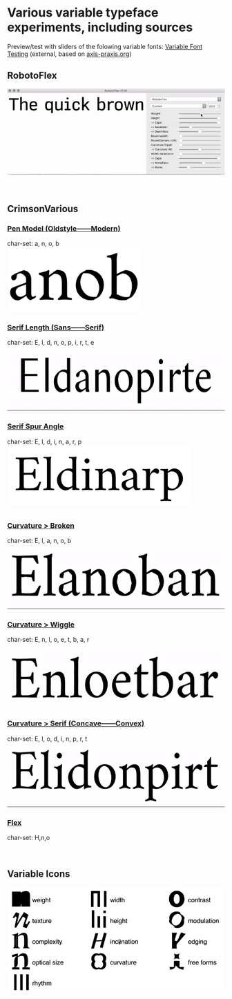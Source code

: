# Various variable typeface experiments, including sources
Preview/test with sliders of the folowing variable fonts: [Variable Font Testing](http:vongebhardi.de/clients/google/variable-font-testing/) (external, based on [axis-praxis.org](http://axis-praxis.org))

## RobotoFlex
![robotoflex preview](RobotoFlex/README_media/Preview.gif)
<br/>
<br/>
<br/>
## CrimsonVarious

### [Pen Model (Oldstyle——Modern)](PenModel/)
char-set: a, n, o, b <br/>
<img src="CrimsonVarious/PenModel/Crimson_PenModel-VF.gif" height="150">

### [Serif Length (Sans——Serif)](SerifLength/)
char-set: E, l, d, n, o, p, i, r, t, e <br/>
<img src="CrimsonVarious/SerifLength/Crimson_SerifLength-VF.gif" height="150">

### [Serif Spur Angle](SerifSpurAngle/)
char-set: E, l, d, i, n, a, r, p <br/>
<img src="CrimsonVarious/SerifSpurAngle/Crimson_SerifSpurAngle-VF.gif" height="150">

### [Curvature > Broken](CurvatureBroken/)
char-set: E, l, a, n, o, b <br/>
<img src="CrimsonVarious/CurvatureBroken/Crimson_CurvatureBroken-VF.gif" height="150">

### [Curvature > Wiggle](CurvatureWiggle/)
char-set: E, n, l, o, e, t, b, a, r <br/>
<img src="CrimsonVarious/CurvatureWiggle/Crimson_CurvatureWiggle-VF.gif" height="150">

### [Curvature > Serif (Concave——Convex)](CurvatureSerifConcave)
char-set: E, l, o, d, i, n, p, r, t <br/>
<img src="CrimsonVarious/CurvatureSerifConcave/Crimson_CurvatureSerifConcave-VF.gif" height="150">

### [Flex](CrimsonVarious/Flex/)
char-set: H,n,o
<br/>
<br/>
<br/>
## Variable Icons
![top level type variables](../variable-overview/media/type-variables.gif)
